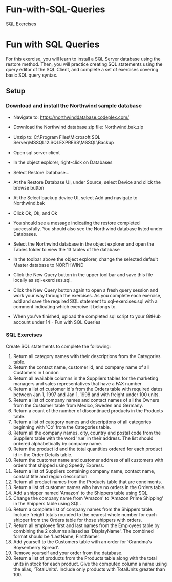 # Fun-with-SQL-Queries
SQL Exercises




# Fun with SQL Queries

For this exercise, you will learn to install a SQL Server database using the restore method. Then, you will practice creating SQL statements using the query editor of the SQL Client, and complete a set of exercises covering basic SQL query syntax.

## Setup

### Download and install the Northwind sample database

* Navigate to:  https://northwinddatabase.codeplex.com/
* Download the Northwind database zip file:  Northwind.bak.zip
* Unzip to:  C:\Program Files\Microsoft SQL Server\MSSQL12.SQLEXPRESS\MSSQL\Backup

* Open sql server client
* In the object explorer, right-click on Databases
* Select Restore Database...
* At the Restore Database UI, under Source, select Device and click the browse button
* At the Select backup device UI, select Add and navigate to Northwind.bak
* Click Ok, Ok, and Ok

* You should see a message indicating the restore completed successfully. You should also see the Northwind database listed under 
Databases.
* Select the Northwind database in the object explorer and open the Tables folder to view the 13 tables of the database
* In the toolbar above the object explorer, change the selected default Master database to NORTHWIND
* Click the New Query button in the upper tool bar and save this file locally as sql-exercises.sql.
* Click the New Query button again to open a fresh query session and work your way through the exercises. As you complete each exercise, add and save the required SQL statement to sql-exercises.sql with a comment indicating which exercise it belongs to.
* When you've finished, upload the completed sql script to your GitHub account under 14 - Fun with SQL Queries

### SQL Exercises

Create SQL statements to complete the following:

1.  Return all category names with their descriptions from the Categories table.
2.  Return the contact name, customer id, and company name of all Customers in London
3.  Return all available columns in the Suppliers tables for the marketing managers and sales representatives that have a FAX number 
4.  Return a list of customer id's from the Orders table with required dates between Jan 1, 1997 and Jan 1, 1998 and with freight under 100 units.
5.  Return a list of company names and contact names of all the Owners from the Customer table from Mexico, Sweden and Germany.
6.  Return a count of the number of discontinued products in the Products table.
7.  Return a list of category names and descriptions of all categories beginning with 'Co' from the Categories table.
8.  Return all the company names, city, country and postal code from the Suppliers table with the word 'rue' in their address. The list should ordered alphabetically by company name.
9.  Return the product id and the total quantities ordered for each product id in the Order Details table.
10. Return the customer name and customer address of all customers with orders that shipped using Speedy Express.
11. Return a list of Suppliers containing company name, contact name, contact title and region description.
12. Return all product names from the Products table that are condiments.
13. Return a list of customer names who have no orders in the Orders table.  
14. Add a shipper named 'Amazon' to the Shippers table using SQL.
15. Change the company name from 'Amazon' to 'Amazon Prime Shipping' in the Shippers table using SQL. 
16. Return a complete list of company names from the Shippers table. Include freight totals rounded to the nearest whole number for each shipper from the Orders table for those shippers with orders.
17. Return all employee first and last names from the Employees table by combining the 2 columns aliased as 'DisplayName'. The combined format should be 'LastName, FirstName'.
18. Add yourself to the Customers table with an order for 'Grandma's Boysenberry Spread'.
19. Remove yourself and your order from the database.
20. Return a list of products from the Products table along with the total units in stock for each product. Give the computed column a name using the alias, 'TotalUnits'. Include only products with TotalUnits greater than 100.

